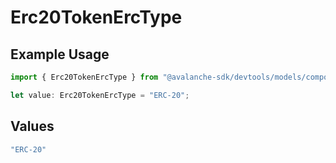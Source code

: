 # Erc20TokenErcType

## Example Usage

```typescript
import { Erc20TokenErcType } from "@avalanche-sdk/devtools/models/components";

let value: Erc20TokenErcType = "ERC-20";
```

## Values

```typescript
"ERC-20"
```